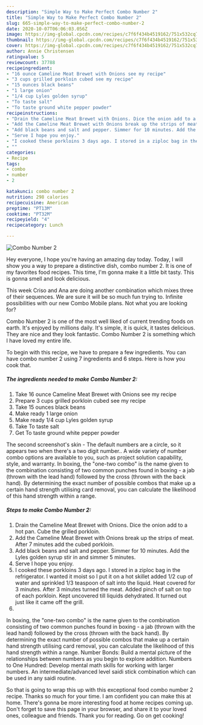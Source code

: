 ```yaml
---
description: "Simple Way to Make Perfect Combo Number 2"
title: "Simple Way to Make Perfect Combo Number 2"
slug: 665-simple-way-to-make-perfect-combo-number-2
date: 2020-10-07T06:06:03.056Z
image: https://img-global.cpcdn.com/recipes/c7f6f434b4519162/751x532cq70/combo-number-2-recipe-main-photo.jpg
thumbnail: https://img-global.cpcdn.com/recipes/c7f6f434b4519162/751x532cq70/combo-number-2-recipe-main-photo.jpg
cover: https://img-global.cpcdn.com/recipes/c7f6f434b4519162/751x532cq70/combo-number-2-recipe-main-photo.jpg
author: Annie Christensen
ratingvalue: 5
reviewcount: 37788
recipeingredient:
- "16 ounce Cameline Meat Brewet with Onions see my recipe"
- "3 cups grilled porkloin cubed see my recipe"
- "15 ounces black beans"
- "1 large onion"
- "1/4 cup Lyles golden syrup"
- "To taste salt"
- "To taste ground white pepper powder"
recipeinstructions:
- "Drain the Cameline Meat Brewet with Onions. Dice the onion add to a hot pan. Cube the grilled porkloin."
- "Add the Cameline Meat Brewet with Onions break up the strips of meat. After 7 minutes add the cubed porkloin."
- "Add black beans and salt and pepper. Simmer for 10 minutes. Add the Lyles golden syrup stir in and simmer 5 minutes."
- "Serve I hope you enjoy."
- "I cooked these porkloins 3 days ago. I stored in a ziploc bag in the refrigerator. I wanted it moist so I put it on a hot skillet added 1/2 cup of water and sprinkled 1/3 teaspoon of salt into the liquid. Heat covered for 3 minutes. After 3 minutes turned the meat. Added pinch of salt on top of each porkloin. Kept uncovered till liquids dehydrated. It turned out just like it came off the grill."
- ""
categories:
- Recipe
tags:
- combo
- number
- 2

katakunci: combo number 2 
nutrition: 298 calories
recipecuisine: American
preptime: "PT13M"
cooktime: "PT32M"
recipeyield: "4"
recipecategory: Lunch

---
```



![Combo Number 2](https://img-global.cpcdn.com/recipes/c7f6f434b4519162/751x532cq70/combo-number-2-recipe-main-photo.jpg)

Hey everyone, I hope you're having an amazing day today. Today, I will show you a way to prepare a distinctive dish, combo number 2. It is one of my favorites food recipes. This time, I'm gonna make it a little bit tasty. This is gonna smell and look delicious.

This week Criso and Ana are doing another combination which mixes three of their sequences. We are sure it will be so much fun trying to. Infinite possibilities with our new Combo Mobile plans. Not what you are looking for?

Combo Number 2 is one of the most well liked of current trending foods on earth. It's enjoyed by millions daily. It's simple, it is quick, it tastes delicious. They are nice and they look fantastic. Combo Number 2 is something which I have loved my entire life.


To begin with this recipe, we have to prepare a few ingredients. You can have combo number 2 using 7 ingredients and 6 steps. Here is how you cook that.

<!--inarticleads1-->

##### The ingredients needed to make Combo Number 2:

1. Take 16 ounce Cameline Meat Brewet with Onions see my recipe
1. Prepare 3 cups grilled porkloin cubed see my recipe
1. Take 15 ounces black beans
1. Make ready 1 large onion
1. Make ready 1/4 cup Lyles golden syrup
1. Take To taste salt
1. Get To taste ground white pepper powder


The second screenshot&#39;s skin - The default numbers are a circle, so it appears two when there&#39;s a two digit number.. A wide variety of number combo options are available to you, such as project solution capability, style, and warranty. In boxing, the &#34;one-two combo&#34; is the name given to the combination consisting of two common punches found in boxing - a jab (thrown with the lead hand) followed by the cross (thrown with the back hand). By determining the exact number of possible combos that make up a certain hand strength utilising card removal, you can calculate the likelihood of this hand strength within a range. 

<!--inarticleads2-->

##### Steps to make Combo Number 2:

1. Drain the Cameline Meat Brewet with Onions. Dice the onion add to a hot pan. Cube the grilled porkloin.
1. Add the Cameline Meat Brewet with Onions break up the strips of meat. After 7 minutes add the cubed porkloin.
1. Add black beans and salt and pepper. Simmer for 10 minutes. Add the Lyles golden syrup stir in and simmer 5 minutes.
1. Serve I hope you enjoy.
1. I cooked these porkloins 3 days ago. I stored in a ziploc bag in the refrigerator. I wanted it moist so I put it on a hot skillet added 1/2 cup of water and sprinkled 1/3 teaspoon of salt into the liquid. Heat covered for 3 minutes. After 3 minutes turned the meat. Added pinch of salt on top of each porkloin. Kept uncovered till liquids dehydrated. It turned out just like it came off the grill.
1. 


In boxing, the &#34;one-two combo&#34; is the name given to the combination consisting of two common punches found in boxing - a jab (thrown with the lead hand) followed by the cross (thrown with the back hand). By determining the exact number of possible combos that make up a certain hand strength utilising card removal, you can calculate the likelihood of this hand strength within a range. Number Bonds: Build a mental picture of the relationships between numbers as you begin to explore addition. Numbers to One Hundred: Develop mental math skills for working with larger numbers. An intermediate/advanced level saidi stick combination which can be used in any saidi routine. 

So that is going to wrap this up with this exceptional food combo number 2 recipe. Thanks so much for your time. I am confident you can make this at home. There's gonna be more interesting food at home recipes coming up. Don't forget to save this page in your browser, and share it to your loved ones, colleague and friends. Thank you for reading. Go on get cooking!

